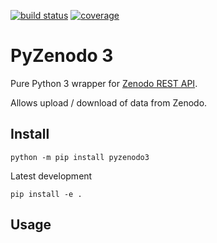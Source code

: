 [![build status](https://travis-ci.org/scivision/pyzenodo3.svg?branch=master)](https://travis-ci.org/scivision/pyzenodo3)
[![coverage](https://coveralls.io/repos/github/scivision/pyzenodo3/badge.svg?branch=master)](https://coveralls.io/github/scivision/pyzenodo3)

# PyZenodo 3

Pure Python 3 wrapper for [Zenodo REST API](http://developers.zenodo.org/).

Allows upload / download of data from Zenodo.


## Install

    python -m pip install pyzenodo3
    
Latest development

    pip install -e .

## Usage
